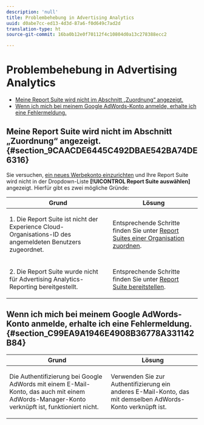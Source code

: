 ```yaml
---
description: 'null'
title: Problembehebung in Advertising Analytics
uuid: d0abe7cc-ed13-4d3d-87a6-f0d649c7ad2d
translation-type: ht
source-git-commit: 16ba0b12e0f70112f4c10804d0a13c278388ecc2

---
```



# Problembehebung in Advertising Analytics

* [Meine Report Suite wird nicht im Abschnitt „Zuordnung“ angezeigt.](/help/integrate/c-advertising-analytics/c-adanalytics-workflow/aa-troubleshooting.md#section_9CAACDE6445C492DBAE542BA74DE6316)
* [Wenn ich mich bei meinem Google AdWords-Konto anmelde, erhalte ich eine Fehlermeldung.](/help/integrate/c-advertising-analytics/c-adanalytics-workflow/aa-troubleshooting.md#section_C99EA9A1946E4908B36778A331142B84)

## Meine Report Suite wird nicht im Abschnitt „Zuordnung“ angezeigt.{#section_9CAACDE6445C492DBAE542BA74DE6316}

Sie versuchen, [ein neues Werbekonto einzurichten](/help/integrate/c-advertising-analytics/c-adanalytics-workflow/aa-create-ad-account.md) und Ihre Report Suite wird nicht in der Dropdown-Liste **[!UICONTROL Report Suite auswählen]** angezeigt. Hierfür gibt es zwei mögliche Gründe:

<table id="table_271D7E817B4C44818717A47C3223E592"> 
 <thead> 
  <tr> 
   <th colname="col1" class="entry"> Grund </th> 
   <th colname="col2" class="entry"> Lösung </th> 
  </tr>
 </thead>
 <tbody> 
  <tr> 
   <td colname="col1"> <p>1. Die Report Suite ist nicht der Experience Cloud-Organisations-ID des angemeldeten Benutzers zugeordnet. </p> </td> 
   <td colname="col2"> <p>Entsprechende Schritte finden Sie unter <a href="https://marketing.adobe.com/resources/help/en_US/mcloud/map-report-suite.html"  >Report Suites einer Organisation zuordnen</a>. </p> </td> 
  </tr> 
  <tr> 
   <td colname="col1"> <p>2. Die Report Suite wurde nicht für Advertising Analytics-Reporting bereitgestellt. </p> </td> 
   <td colname="col2"> <p>Entsprechende Schritte finden Sie unter <a href="/help/integrate/c-advertising-analytics/c-adanalytics-workflow/aa-provision-rs.md"  >Report Suite bereitstellen</a>. </p> </td> 
  </tr> 
 </tbody> 
</table>

## Wenn ich mich bei meinem Google AdWords-Konto anmelde, erhalte ich eine Fehlermeldung.{#section_C99EA9A1946E4908B36778A331142B84}

<table id="table_F1C1192BF40C43CE8600B1BB417A7269"> 
 <thead> 
  <tr> 
   <th colname="col1" class="entry"> Grund </th> 
   <th colname="col2" class="entry"> Lösung </th> 
  </tr>
 </thead>
 <tbody> 
  <tr> 
   <td colname="col1"> <p>Die Authentifizierung bei Google AdWords mit einem E-Mail-Konto, das auch mit einem AdWords-Manager-Konto verknüpft ist, funktioniert nicht. </p> </td> 
   <td colname="col2"> <p>Verwenden Sie zur Authentifizierung ein anderes E-Mail-Konto, das mit demselben AdWords-Konto verknüpft ist. </p> </td> 
  </tr> 
 </tbody> 
</table>

